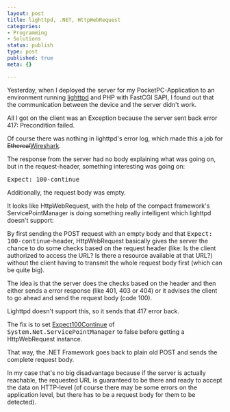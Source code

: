 ```yaml
---
layout: post
title: lighttpd, .NET, HttpWebRequest
categories:
- Programming
- Solutions
status: publish
type: post
published: true
meta: {}

---
```

<p>Yesterday, when I deployed the server for my PocketPC-Application to an environment running <a href="http://www.lighttpd.net">lighttpd</a> and PHP with FastCGI SAPI, I found out that the communication between the device and the server didn't work.</p>
<p>All I got on the client was an Exception because the server sent back error 417: Precondition failed.</p>
<p>Of course there was nothing in lighttpd's error log, which made this a job for <strike>Ethereal</strike><a href="http://www.wireshark.org/">Wireshark</a>.</p>
<p>The response from the server had no body explaining what was going on, but in the request-header, something interesting was going on:</p>
<pre class="code">
Expect: 100-continue
</pre>
<p>Additionally, the request body was empty.</p>
<p>It looks like HttpWebRequest, with the help of the compact framework's ServicePointManager is doing something really intelligent which lighttpd doesn't support:</p>
<p>By first sending the POST request with an empty body and that <tt>Expect: 100-continue</tt>-header, HttpWebRequest basically gives the server the chance to do some checks based on the request header (like: Is the client authorized to access the URL? Is there a resource available at that URL?) without the client having to transmit the whole request body first (which can be quite big).</p>
<p>The idea is that the server does the checks based on the header and then either sends a error response (like 401, 403 or 404) or it advises the client to go ahead and send the request body (code 100).</p>
<p>Lighttpd doesn't support this, so it sends that 417 error back.</p>
<p>The fix is to set <a href="http://msdn.microsoft.com/library/default.asp?url=/library/en-us/cpref/html/frlrfsystemnetservicepointmanagerclassexpect100continuetopic.asp">Expect100Continue</a> of <tt>System.Net.ServicePointManager</tt> to false before getting a HttpWebRequest instance.</p>
<p>That way, the .NET Framework goes back to plain old POST and sends the complete request body.</p>
<p>In my case that's no big disadvantage because if the server is actually reachable, the requested URL is guaranteed to be there and ready to accept the data on HTTP-level (of course there may be some errors on the application level, but there has to be a request body for them to be detected).</p>
